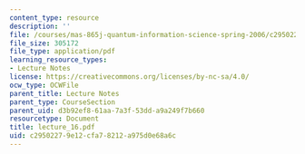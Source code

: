 ```yaml
---
content_type: resource
description: ''
file: /courses/mas-865j-quantum-information-science-spring-2006/c29502279e12cfa78212a975d0e68a6c_lecture_16.pdf
file_size: 305172
file_type: application/pdf
learning_resource_types:
- Lecture Notes
license: https://creativecommons.org/licenses/by-nc-sa/4.0/
ocw_type: OCWFile
parent_title: Lecture Notes
parent_type: CourseSection
parent_uid: d3b92ef8-61aa-7a3f-53dd-a9a249f7b660
resourcetype: Document
title: lecture_16.pdf
uid: c2950227-9e12-cfa7-8212-a975d0e68a6c
---
```

